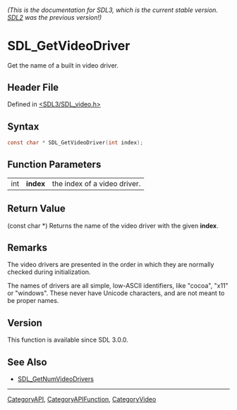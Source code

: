###### (This is the documentation for SDL3, which is the current stable version. [SDL2](https://wiki.libsdl.org/SDL2/) was the previous version!)
# SDL_GetVideoDriver

Get the name of a built in video driver.

## Header File

Defined in [<SDL3/SDL_video.h>](https://github.com/libsdl-org/SDL/blob/main/include/SDL3/SDL_video.h)

## Syntax

```c
const char * SDL_GetVideoDriver(int index);
```

## Function Parameters

|     |           |                              |
| --- | --------- | ---------------------------- |
| int | **index** | the index of a video driver. |

## Return Value

(const char *) Returns the name of the video driver with the given
**index**.

## Remarks

The video drivers are presented in the order in which they are normally
checked during initialization.

The names of drivers are all simple, low-ASCII identifiers, like "cocoa",
"x11" or "windows". These never have Unicode characters, and are not meant
to be proper names.

## Version

This function is available since SDL 3.0.0.

## See Also

- [SDL_GetNumVideoDrivers](SDL_GetNumVideoDrivers)

----
[CategoryAPI](CategoryAPI), [CategoryAPIFunction](CategoryAPIFunction), [CategoryVideo](CategoryVideo)

